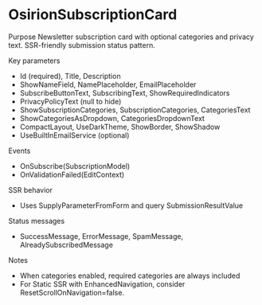 # OsirionSubscriptionCard

Purpose
Newsletter subscription card with optional categories and privacy text. SSR-friendly submission status pattern.

Key parameters
- Id (required), Title, Description
- ShowNameField, NamePlaceholder, EmailPlaceholder
- SubscribeButtonText, SubscribingText, ShowRequiredIndicators
- PrivacyPolicyText (null to hide)
- ShowSubscriptionCategories, SubscriptionCategories, CategoriesText
- ShowCategoriesAsDropdown, CategoriesDropdownText
- CompactLayout, UseDarkTheme, ShowBorder, ShowShadow
- UseBuiltInEmailService (optional)

Events
- OnSubscribe(SubscriptionModel)
- OnValidationFailed(EditContext)

SSR behavior
- Uses SupplyParameterFromForm and query SubmissionResultValue

Status messages
- SuccessMessage, ErrorMessage, SpamMessage, AlreadySubscribedMessage

Notes
- When categories enabled, required categories are always included
- For Static SSR with EnhancedNavigation, consider ResetScrollOnNavigation=false.
